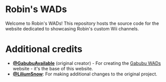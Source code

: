 # Robin's WADs

Welcome to Robin's WADs! This repository hosts the source code for the website dedicated to showcasing Robin's custom Wii channels.

# Additional credits

- [**@GabubuAvailable**](https://github.com/GabubuAvailable) (original creator) - For creating the [Gabubu WADs](https://github.com/Gabubu-WADs/wads-website/) website - it's the base of this website.
- [**@LiliumSnow**](https://github.com/LiliumSnow): For making additional changes to the original project.
